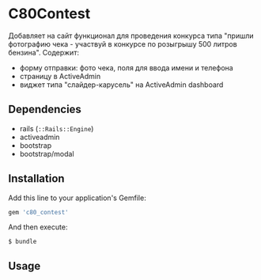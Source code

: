 # C80Contest

Добавляет на сайт функционал для проведения конкурса типа "пришли фотографию чека - участвуй в конкурсе по розыгрышу 500 литров бензина".
Содержит:

* форму отправки: фото чека, поля для ввода имени и телефона
* страницу в ActiveAdmin
* виджет типа "слайдер-карусель" на ActiveAdmin dashboard

## Dependencies

* rails (`::Rails::Engine`)
* activeadmin
* bootstrap
* bootstrap/modal

## Installation

Add this line to your application's Gemfile:

```ruby
gem 'c80_contest'
```

And then execute:

    $ bundle

## Usage
